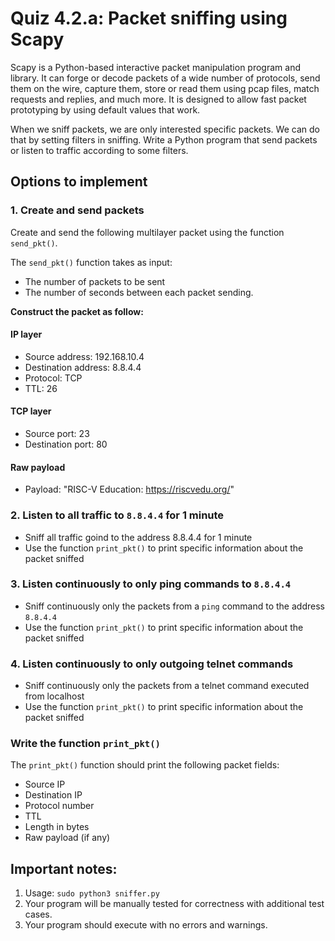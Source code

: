 # Quiz 4.2.a: Packet sniffing using Scapy

Scapy is a Python-based interactive packet manipulation program and library. It can forge or decode packets of a wide number of protocols, send them on the wire, capture them, store or read them using pcap files, match requests and replies, and much more. It is designed to allow fast packet prototyping by using default values that work.

When we sniff packets, we are only interested specific packets. We can do that by setting filters in sniffing. 
Write a Python program that send packets or listen to traffic according to some filters.


## Options to implement
### 1. Create and send packets
Create and send the following multilayer packet using the function `send_pkt()`.

The `send_pkt()` function takes as input:
- The number of packets to be sent
- The number of seconds between each packet sending.

**Construct the packet as follow:**

#### IP layer
- Source address: 192.168.10.4
- Destination address: 8.8.4.4
- Protocol: TCP
- TTL: 26

#### TCP layer
- Source port: 23
- Destination port: 80

#### Raw payload
- Payload: "RISC-V Education: https://riscvedu.org/"

### 2. Listen to all traffic to `8.8.4.4` for 1 minute
- Sniff all traffic goind to the address 8.8.4.4 for 1 minute
- Use the function `print_pkt()` to print specific information about the packet sniffed

### 3. Listen continuously to only ping commands to `8.8.4.4`
- Sniff continuously only the packets from a `ping` command to the address `8.8.4.4`
- Use the function `print_pkt()` to print specific information about the packet sniffed

### 4. Listen continuously to only outgoing telnet commands
- Sniff continuously only the packets from a telnet command executed from localhost
- Use the function `print_pkt()` to print specific information about the packet sniffed

### Write the function `print_pkt()`
The `print_pkt()` function should print the following packet fields:
- Source IP
- Destination IP
- Protocol number
- TTL
- Length in bytes
- Raw payload (if any)

## Important notes:
1. Usage: `sudo python3 sniffer.py`
1. Your program will be manually tested for correctness with additional test cases.
1. Your program should execute with no errors and warnings.